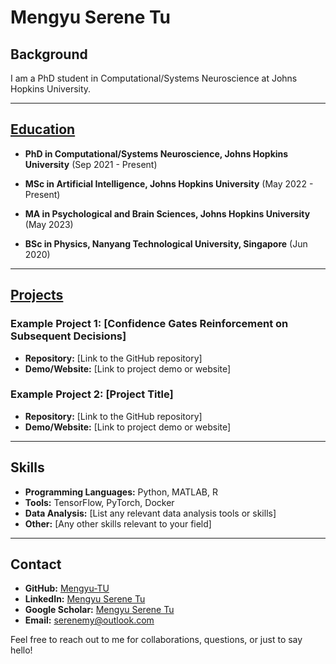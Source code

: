 # Mengyu Serene Tu

## Background

I am a PhD student in Computational/Systems Neuroscience at Johns Hopkins University.

---

## [Education](education.md)

- **PhD in Computational/Systems Neuroscience, Johns Hopkins University**  (Sep 2021 - Present)

- **MSc in Artificial Intelligence, Johns Hopkins University** (May 2022 - Present)

- **MA in Psychological and Brain Sciences, Johns Hopkins University** (May 2023)

- **BSc in Physics, Nanyang Technological University, Singapore** (Jun 2020)

---

## [Projects](projects.md)

### Example Project 1: [Confidence Gates Reinforcement on Subsequent Decisions]
- **Repository:** [Link to the GitHub repository]
- **Demo/Website:** [Link to project demo or website]

### Example Project 2: [Project Title]
- **Repository:** [Link to the GitHub repository]
- **Demo/Website:** [Link to project demo or website]

---

## Skills

- **Programming Languages:** Python, MATLAB, R
- **Tools:** TensorFlow, PyTorch, Docker
- **Data Analysis:** [List any relevant data analysis tools or skills]
- **Other:** [Any other skills relevant to your field]

---

## Contact

- **GitHub:** [Mengyu-TU](https://github.com/mengyu-tu)
- **LinkedIn:** [Mengyu Serene Tu](https://www.linkedin.com/in/mengyu-tu)
- **Google Scholar:** [Mengyu Serene Tu](https://scholar.google.com/citations?user=AuGb6q0AAAAJ&hl=en)
- **Email:** [serenemy@outlook.com](mailto:serenemy@outlook.com)

Feel free to reach out to me for collaborations, questions, or just to say hello!
